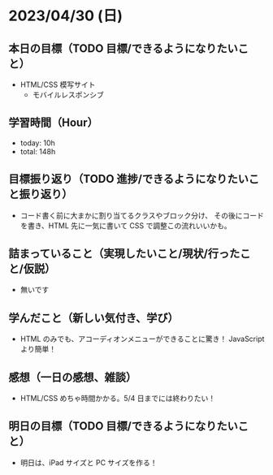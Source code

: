 # 2023/04/30 (日)

## 本日の目標（TODO 目標/できるようになりたいこと）

- HTML/CSS 模写サイト
  - モバイルレスポンシブ

## 学習時間（Hour）

- today: 10h
- total: 148h

## 目標振り返り（TODO 進捗/できるようになりたいこと振り返り）

- コード書く前に大まかに割り当てるクラスやブロック分け、
  その後にコードを書き、HTML 先に一気に書いて CSS で調整この流れいいかも。

## 詰まっていること（実現したいこと/現状/行ったこと/仮説）

- 無いです

## 学んだこと（新しい気付き、学び）

- HTML のみでも、アコーディオンメニューができることに驚き！
  JavaScript より簡単！

## 感想（一日の感想、雑談）

- HTML/CSS めちゃ時間かかる。5/4 日までには終わりたい！

## 明日の目標（TODO 目標/できるようになりたいこと）

- 明日は、iPad サイズと PC サイズを作る！
